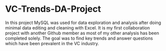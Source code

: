 # VC-Trends-DA-Project
In this project MySQL was used for data exploration and analysis after doing minimal data editing and cleaning with Excel. It is my first collaboration project with another Github member as most of my other analysis has been completed solely. The goal was to find key trends and answer questions which have been prevalent in the VC industry.

